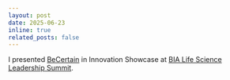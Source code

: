 ```yaml
---
layout: post
date: 2025-06-23
inline: true
related_posts: false
---
```


I presented [BeCertain](https://becertain.ai) in Innovation Showcase at [BIA Life Science Leadership Summit](https://www.linkedin.com/posts/bioindustry_lifescience-pulse2025-networking-activity-7343225685076832256-M9dE?utm_source=share&utm_medium=member_desktop&rcm=ACoAAATEpOkB2JgHLMZpJjtV-SDB188sQGniG8A).
